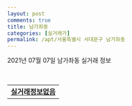 ```yaml
---
layout: post
comments: true
title: 남가좌동
categories: [실거래가]
permalink: /apt/서울특별시 서대문구 남가좌동
---
```


2021년 07월 07일 남가좌동 실거래 정보

<script type="text/javascript">
  google.charts.load('current', {'packages':['corechart']});
  google.charts.setOnLoadCallback(drawChart);

  function drawChart() {
    var data = google.visualization.arrayToDataTable([['거래일', '매매', '전월세', '전매'], ['20-07', 34, 69, 4], ['20-08', 29, 42, 0], ['20-09', 29, 49, 0], ['20-10', 30, 83, 0], ['20-11', 41, 62, 0], ['20-12', 45, 82, 0], ['21-01', 39, 79, 1], ['21-02', 28, 56, 0], ['21-03', 18, 54, 0], ['21-04', 12, 53, 0], ['21-05', 20, 48, 0], ['21-06', 9, 39, 1], ['21-07', 0, 6, 0]]);

    var options = {
      title: '최근 유형별 거래량 추이',
      legend: { position: 'bottom' }
    };

    var chart = new google.visualization.LineChart(document.getElementById('columnchart_material'));
    chart.draw(data, (options));
  }
</script>

<div id="columnchart_material" style="width: 95%; margin-left: -35px; display: block"></div>
<br>
<table>
  <tr>
    <td colspan="4" style="font-weight: bold;"><a href="https://search.naver.com/search.naver?query=남가좌동 실거래정보없음">실거래정보없음</a></td>
  </tr>
    
</table>
    
